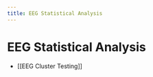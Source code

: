 ```yaml
---
title: EEG Statistical Analysis
---
```


# EEG Statistical Analysis
- [[EEG Cluster Testing]]














